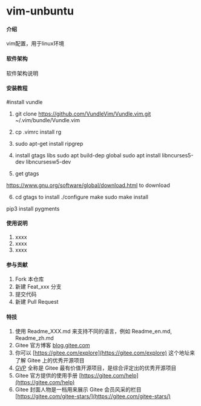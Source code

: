 # vim-unbuntu

#### 介绍
vim配置，用于linux环境

#### 软件架构
软件架构说明


#### 安装教程

#install vundle 
1. git clone https://github.com/VundleVim/Vundle.vim.git ~/.vim/bundle/Vundle.vim
2. cp .vimrc
install rg
3. sudo apt-get install ripgrep  

4. install gtags libs
sudo apt build-dep global
sudo apt install libncurses5-dev libncursesw5-dev

5. get gtags

https://www.gnu.org/software/global/download.html  to download

6. cd gtags to install
./configure
make
sudo make install

pip3 install pygments


#### 使用说明

1.  xxxx
2.  xxxx
3.  xxxx

#### 参与贡献

1.  Fork 本仓库
2.  新建 Feat_xxx 分支
3.  提交代码
4.  新建 Pull Request


#### 特技

1.  使用 Readme\_XXX.md 来支持不同的语言，例如 Readme\_en.md, Readme\_zh.md
2.  Gitee 官方博客 [blog.gitee.com](https://blog.gitee.com)
3.  你可以 [https://gitee.com/explore](https://gitee.com/explore) 这个地址来了解 Gitee 上的优秀开源项目
4.  [GVP](https://gitee.com/gvp) 全称是 Gitee 最有价值开源项目，是综合评定出的优秀开源项目
5.  Gitee 官方提供的使用手册 [https://gitee.com/help](https://gitee.com/help)
6.  Gitee 封面人物是一档用来展示 Gitee 会员风采的栏目 [https://gitee.com/gitee-stars/](https://gitee.com/gitee-stars/)
